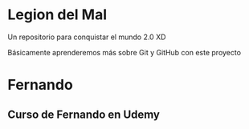 # Legion del Mal
Un repositorio para conquistar el mundo 2.0 XD

Básicamente aprenderemos más sobre Git y GitHub con este proyecto


# Fernando


## Curso de Fernando en Udemy
